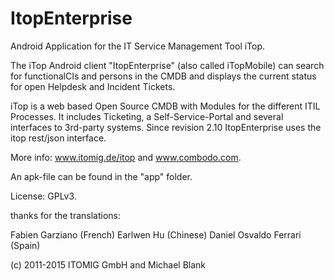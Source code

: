ItopEnterprise
==============

Android Application for the IT Service Management Tool iTop. 

The iTop Android client "ItopEnterprise" (also called iTopMobile) can search for functionalCIs
 and persons in the CMDB and displays the current status for open Helpdesk and Incident Tickets.

iTop is a web based Open Source CMDB with Modules for the different ITIL Processes. It includes
Ticketing, a Self-Service-Portal and several interfaces to 3rd-party systems. Since revision 2.10
ItopEnterprise uses the itop rest/json interface.

More info: www.itomig.de/itop and www.combodo.com.

An apk-file can be found in the "app" folder.

License: GPLv3.

thanks for the translations:

   Fabien Garziano (French)
   Earlwen Hu (Chinese)
   Daniel Osvaldo Ferrari (Spain)


(c) 2011-2015 ITOMIG GmbH and Michael Blank
